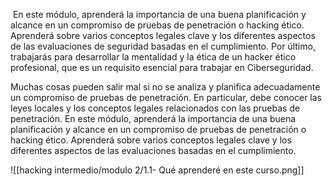  En este módulo, aprenderá la importancia de una buena planificación y alcance en un compromiso de pruebas de penetración o hacking ético. Aprenderá sobre varios conceptos legales clave y los diferentes aspectos de las evaluaciones de seguridad basadas en el cumplimiento. Por último, trabajarás para desarrollar la mentalidad y la ética de un hacker ético profesional, que es un requisito esencial para trabajar en Ciberseguridad.

Muchas cosas pueden salir mal si no se analiza y planifica adecuadamente un compromiso de pruebas de penetración. En particular, debe conocer las leyes locales y los conceptos legales relacionados con las pruebas de penetración. En este módulo, aprenderá la importancia de una buena planificación y alcance en un compromiso de pruebas de penetración o hacking ético. Aprenderá sobre varios conceptos legales clave y los diferentes aspectos de las evaluaciones basadas en el cumplimiento.

![[hacking intermedio/modulo 2/1.1- Qué aprenderé en este curso.png]]